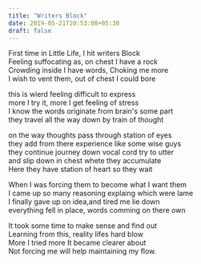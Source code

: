 ```yaml
---
title: "Writers Block"
date: 2019-05-21T20:53:08+05:30
draft: false
---
```

  
First time in Little Life, I hit writers Block  
Feeling suffocating as, on chest I have a rock  
Crowding inside I have words, Choking me more  
I wish to vent them, out of chest I could bore  
  
this is wierd feeling difficult to express  
more I try it, more I get feeling of stress  
I know the words originate from brain's some part  
they travel all the way down by train of thought  
  
on the way thoughts pass through station of eyes  
they add from there experience like some wise guys  
they continue journey down vocal cord try to utter  
and slip down in chest whete they accumulate  
Here they have station of heart so they wait  
  
When I was forcing them to become what I want them  
I came up so many reasoning explaing which were lame  
I finally gave up on idea,and tired me lie down  
everything fell in place, words comming on there own  
  
It took some time to make sense and find out  
Learning from this, reality lifes hard blow  
More I tried more It became clearer about  
Not forcing me will help maintaining my flow.  

